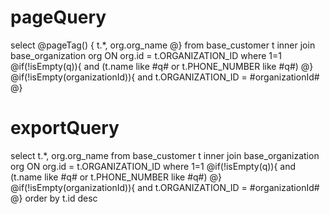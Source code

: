 pageQuery
===
select 
@pageTag() {
t.*, org.org_name
@}
from base_customer t
inner join base_organization org ON org.id = t.ORGANIZATION_ID
where 1=1
@if(!isEmpty(q)){
    and (t.name like #q# or t.PHONE_NUMBER like #q#)
@}
@if(!isEmpty(organizationId)){
    and t.ORGANIZATION_ID = #organizationId#
@}

exportQuery
===
select 
t.*, org.org_name
from base_customer t
inner join base_organization org ON org.id = t.ORGANIZATION_ID
where 1=1
@if(!isEmpty(q)){
    and (t.name like #q# or t.PHONE_NUMBER like #q#)
@}
@if(!isEmpty(organizationId)){
    and t.ORGANIZATION_ID = #organizationId#
@}
order by t.id desc